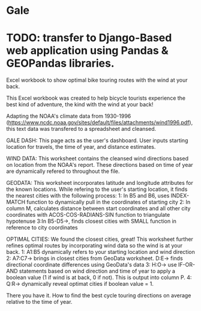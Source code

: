 # Gale
# TODO: transfer to Django-Based web application using Pandas & GEOPandas libraries.
Excel workbook to show optimal bike touring routes with the wind at your back.

This Excel workbook was created to help bicycle tourists experience the best kind of adventure, the kind with the wind at your back!

Adapting the NOAA's climate data from 1930-1996 (https://www.ncdc.noaa.gov/sites/default/files/attachments/wind1996.pdf), this text data was transfered to a spreadsheet and cleansed.

GALE DASH:
This page acts as the user's dashboard. User inputs starting location for travels, the time of year, and distance estimates.

WIND DATA: 
This worksheet contains the cleansed wind directions based on location from the NOAA's report. These directions based on time of year are dynamically refered to throughout the file.

GEODATA:
This worksheet incorporates latitude and longitude attributes for the known locations. While refering to the user's starting location, it finds the nearest cities with the following process:
  1: In B5 and B6, uses INDEX-MATCH function to dynamically pull in the coordinates of starting city
  2: In column M, calculates distance between start coordinates and all other city coordinates with ACOS-COS-RADIANS-SIN function to            triangulate hypotenuse
  3:In B5-D5->, finds closest cities with SMALL function in reference to city coordinates

OPTIMAL CITIES:
We found the closest cities, great! This worksheet further refines optimal routes by incorporating wind data so the wind is at your back. 
  1: A1:B5 dynamically refers to your starting location and wind direction
  2: A7:C7-> brings in closest cities from GeoData worksheet. D:E-> finds directional coordinate differences using GeoData's data
  3: H:O-> use IF-OR-AND statements based on wind direction and time of year to apply a boolean value (1 if wind is at back, 0 if not).        This is output into column P.
  4: Q:R-> dynamically reveal optimat cities if boolean value = 1.
  
There you have it. How to find the best cycle touring directions on average relative to the time of year.
